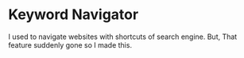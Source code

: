 # Keyword Navigator

I used to navigate websites with shortcuts of search engine.
But, That feature suddenly gone so I made this.
